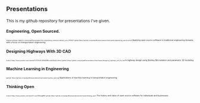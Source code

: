 ### Presentations

<span style="font-size:75%">
This is my github repository for presentations I've given.
<span>

#### **Engineering, Open Sourced.**

<span style = "font-size:35%">
[slideshow](https://gitpitch.com/joelgraff/presentations?p=engineering_opensourced/ispe_june_2018/#/)
[github](https://github.com/joelgraff/presentations/tree/master/engineering_opensourced)
</span>

<span style="font-size:50%">
  Applying open source software to traditional engineering domains, with a focus on transportation engineering.
</span>

#### **Designing Highways With 3D CAD**

<span style = "font-size:35%">
[video] (https://www.youtube.com/channel/UCFYAsW-4AWzWB9cndnNJHyQ/videos)
[github] (https://github.com/joelgraff/presentations/tree/master/designing_highways_with_3d_cad)
</span>

<span style="font-size:50%">
  A highway design using Bentley Microstation and parametric 3D modeling
</span>

#### **Machine Learning in Engineering**

<span style = "font-size:35%">
[github] (https://github.com/joelgraff/presentations/tree/master/machine_learning)
</span>

<span style="font-size:50%">
  Applications of machine learning in transportation engineering
</span>

#### **Thinking Open**

<span style = "font-size:35%">
[video] (https://www.youtube.com/watch?v=qcLORHpagRM)
[github] (https://github.com/joelgraff/presentations/tree/master/thinking_open)
</span>

<span style="font-size:50%">
  The history and value of open source software for individuals and businesses.
</span>
